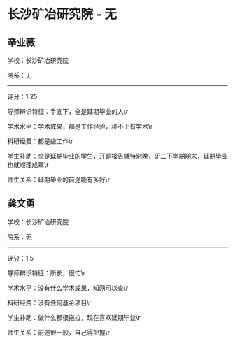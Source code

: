 # 长沙矿冶研究院 - 无

## 辛业薇

学校：长沙矿冶研究院

院系：无

* * *

评分：1.25

导师辨识特征：手底下，全是延期毕业的人\r

学术水平：学术成果，都是工作经验，称不上有学术\r

科研经费：都是些工作\r

学生补助：全是延期毕业的学生，开题报告就特别晚，研二下学期期末，延期毕业也就顺理成章\r

师生关系：延期毕业的前途能有多好\r

## 龚文勇

学校：长沙矿冶研究院

院系：无

* * *

评分：1.5

导师辨识特征：所长，很忙\r

学术水平：没有什么学术成果，知网可以查\r

科研经费：没有任何基金项目\r

学生补助：做什么都很拖拉，现在喜欢延期毕业\r

师生关系：前途很一般，自己得把握\r